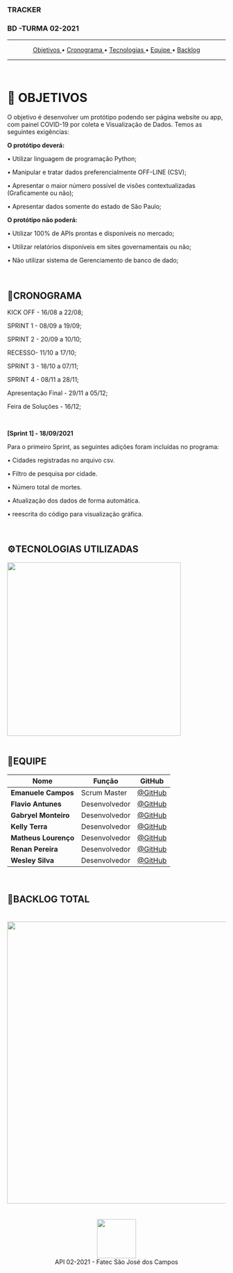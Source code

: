   <h3 align=> TRACKER </h3>
   <h3 align=>  BD -TURMA 02-2021 </h3>
   
 <hr>
<p align="center">
  <a href ="#pushpin-objetivos"> Objetivos </a>  • 
  <a href ="#cronograma"> Cronograma </a>  • 
  <a href ="#tecnologias-utilizadas"> Tecnologias </a>  •
  <a href ="#equipe"> Equipe </a>   •
  <a href ="#backlog-total"> Backlog </a>  
 
</p>

<hr>

<br>

# :pushpin: OBJETIVOS

O objetivo é desenvolver um protótipo podendo ser página website ou app, com painel COVID-19 por coleta e Visualização de Dados. Temos as seguintes exigências:

**O protótipo deverá:**

• Utilizar linguagem de programação Python;

• Manipular e tratar dados preferencialmente OFF-LINE (CSV);

• Apresentar o maior número possível de visões contextualizadas (Graficamente ou não);

• Apresentar dados somente do estado de São Paulo;

**O protótipo não poderá:**

• Utilizar 100% de APIs prontas e disponíveis no mercado;

• Utilizar relatórios disponíveis em sites governamentais ou não;

• Não utilizar sistema de Gerenciamento de banco de dado;

<br>

## 📆CRONOGRAMA

   KICK OFF - 16/08 a 22/08; 

   SPRINT 1 - 08/09 a 19/09; 

   SPRINT 2 - 20/09 a 10/10; 

   RECESSO- 11/10 a 17/10;

   SPRINT 3 - 18/10 a  07/11;

   SPRINT 4 - 08/11 a 28/11;

   Apresentação Final - 29/11 a 05/12;

   Feira de Soluções - 16/12;
   
   <br>
   
   **[Sprint 1] - 18/09/2021**
   
   Para o primeiro Sprint, as seguintes adições foram incluídas no programa:
   
   • Cidades registradas no arquivo csv. 
   
   • Filtro de pesquisa por cidade. 
   
   • Número total de mortes. 
   
   • Atualização dos dados de forma automática. 
   
   • reescrita do código para visualização gráfica.

<br>


##  ⚙TECNOLOGIAS UTILIZADAS
<div>
<img src="https://user-images.githubusercontent.com/88864112/137003368-98336ec4-33c0-41ee-94f3-8e7e2df238eb.jpg" width="400px" />
<div>

<br>
 
 ## 👥EQUIPE 
 
|Nome|Função|GitHub|
| -------- |-------- |-------- |
|**Emanuele Campos**|Scrum Master|[@GitHub](https://github.com/ecampos14)|
|**Flavio Antunes**|Desenvolvedor|[@GitHub]()|
|**Gabryel Monteiro**|Desenvolvedor|[@GitHub](https://github.com/GabryelSM)|
|**Kelly Terra**|Desenvolvedor|[@GitHub](https://github.com/Kellyterra)|
|**Matheus Lourenço**|Desenvolvedor|[@GitHub](https://github.com/MatheusLourenco99)|
|**Renan Pereira**|Desenvolvedor|[@GitHub](https://github.com/RenanRhoads)|
|**Wesley Silva**|Desenvolvedor|[@GitHub]()|

  
<br>
 
 ##  📝BACKLOG TOTAL
  
 <h1 align="left"> <img src = "https://user-images.githubusercontent.com/88864112/133947259-852ee6de-9a47-46c4-9824-351035a4b0e2.jpg" height="650" /></h1>

<br>
 
 <div align="center">
<img src="https://user-images.githubusercontent.com/88864112/133908665-89221a54-c877-430c-a592-74e55414ef0d.jpg"  height="90" /></h1>
<div>
 
 <div align="center"> API 02-2021 - Fatec São José dos Campos

